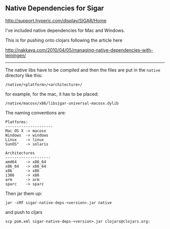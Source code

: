 ## Native Dependencies for Sigar

http://support.hyperic.com/display/SIGAR/Home

I've included native dependencies for Mac and Windows.

This is for pushing onto clojars following the article here

http://nakkaya.com/2010/04/05/managing-native-dependencies-with-leiningen/

-----

The native libs have to be compiled and then the files are put in the `native` directory like this:

    /native/<platform>/<architecture>/
   
for example, for the mac, it has to be placed:

    /native/macosx/x86/libsigar-universal-macosx.dylib
    
The naming conventions are:
   
    Platforms:
    ---------------------
    Mac OS X -> macosx
    Windows  -> windows
    Linux    -> linux
    SunOS"   -> solaris

    Architectures
    --------------------
    amd64    -> x86_64
    x86_64   -> x86_64
    x86      -> x86
    i386     -> x86
    arm      -> arm
    sparc    -> sparc


Then jar them up:

    jar -cMf sigar-native-deps-<version>.jar native

and push to cljars

    scp pom.xml sigar-native-deps-<version>.jar clojars@clojars.org: